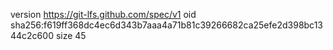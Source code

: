 version https://git-lfs.github.com/spec/v1
oid sha256:f619ff368dc4ec6d343b7aaa4a71b81c39266682ca25efe2d398bc1344c2c600
size 45
